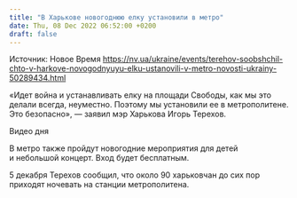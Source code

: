 ```yaml
---
title: "В Харькове новогоднюю елку установили в метро"
date: Thu, 08 Dec 2022 06:52:00 +0200
draft: false
---
```

Источник: Новое Время https://nv.ua/ukraine/events/terehov-soobshchil-chto-v-harkove-novogodnyuyu-elku-ustanovili-v-metro-novosti-ukrainy-50289434.html


«Идет война и устанавливать елку на площади Свободы, как мы это делали всегда, неуместно. Поэтому мы установили ее в метрополитене. Это безопасно», — заявил мэр Харькова Игорь Терехов.

 Видео дня   

В метро также пройдут новогодние мероприятия для детей и небольшой концерт. Вход будет бесплатным.

5 декабря Терехов сообщил, что около 90 харьковчан до сих пор приходят ночевать на станции метрополитена.
